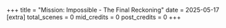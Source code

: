 +++
title = "Mission: Impossible - The Final Reckoning"
date = 2025-05-17
[extra]
total_scenes = 0
mid_credits = 0
post_credits = 0
+++
